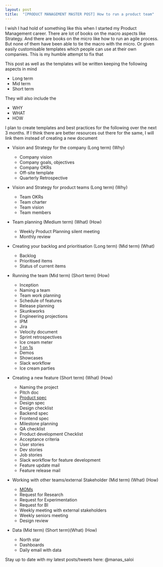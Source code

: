 ```yaml
---
layout: post
title:  "[PRODUCT MANAGEMENT MASTER POST] How to run a product team"
---
```


I wish I had hold of something like this when I started my Product Management career. There are lot of books on the macro aspects like Strategy. And there are books on the micro like how to run an agile process. But none of them have been able to tie the macro with the micro. Or given easily customisable templates which people can use at their own companies. This is my humble attempt to fix that


This post as well as the templates will be written keeping the following aspects in mind
- Long term
- Mid term
- Short term

They will also include the
- WHY
- WHAT
- HOW

I plan to create templates and best practices for the following over the next 3 months. If I think there are better resources out there for the same, I will link them instead of creating a new document


- Vision and Strategy for the company (Long term) (Why)
  - Company vision
  - Company goals, objectives
  - Company OKRs
  - Off-site template
  - Quarterly Retrospective

- Vision and Strategy for product teams (Long term) (Why)
  - Team OKRs
  - Team charter
  - Team vision
  - Team members

- Team planning (Medium term) (What) (How)

  - Weekly Product Planning silent meeting
  - Monthly review

- Creating your backlog and prioritisation (Long term) (Mid term) (What)
  - Backlog
  - Prioritised items
  - Status of current items

- Running the team (Mid term) (Short term) (How)
  - Inception
  - Naming a team
  - Team work planning
  - Schedule of features
  - Release planning
  - Skunkworks
  - Engineering projections
  - IPM
  - Jira
  - Velocity document
  - Sprint retrospectives
  - Ice cream meter
  - [1 on 1s](https://manassaloi.com/2020/01/28/one-on-ones.html)
  - Demos
  - Showcases
  - Slack workflow
  - Ice cream parties

- Creating a new feature (Short term) (What) (How)
  - Naming the project
  - Pitch doc
  - [Product spec](https://manassaloi.com/2020/01/23/product-spec-twitter-messages.html)
  - Design spec
  - Design checklist
  - Backend spec
  - Frontend spec
  - Milestone planning
  - QA checklist
  - Product development Checklist
  - Acceptance criteria
  - User stories
  - Dev stories
  - Job stories
  - Slack workflow for feature development
  - Feature update mail
  - Feature release mail

- Working with other teams/external Stakeholder (Mid term) (What) (How)
  - [MOMs](https://manassaloi.com/2020/03/22/mom-update.html)
  - Request for Research
  - Request for Experimentation
  - Request for BI
  - Weekly meeting with external stakeholders
  - Weekly seniors meeting
  - Design review

- Data (Mid term) (Short term)(What) (How)
  - North star
  - Dashboards
  - Daily email with data

Stay up to date with my latest posts/tweets here: @manas_saloi
